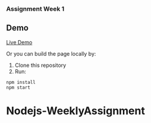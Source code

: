 ### Assignment Week 1

## Demo 

[Live Demo](https://phuch.github.io/Nodejs-WeeklyAssignment/)

Or you can build the page locally by:

1. Clone this repository
2. Run:

```
npm install
npm start
```
# Nodejs-WeeklyAssignment
